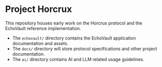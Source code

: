 # Project Horcrux

This repository houses early work on the Horcrux protocol and the EchoVault reference implementation.

* The `echovault/` directory contains the EchoVault application documentation and assets.
* The `docs/` directory will store protocol specifications and other project documentation.
* The `ai/` directory contains AI and LLM related usage guidelines.